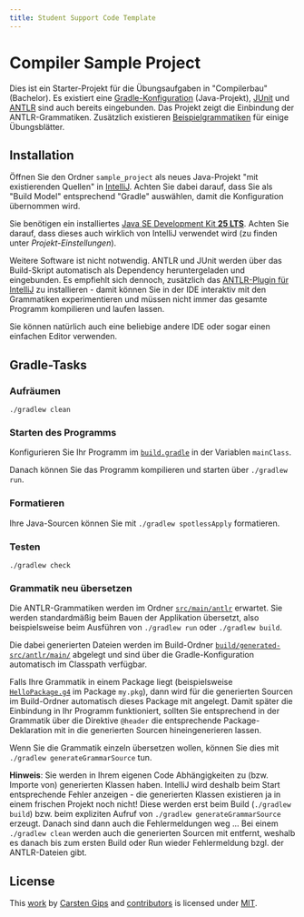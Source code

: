 ```yaml
---
title: Student Support Code Template
---
```


<!-- pandoc -s -f markdown -t markdown --columns=94  README.md -->

# Compiler Sample Project

Dies ist ein Starter-Projekt für die Übungsaufgaben in "Compilerbau" (Bachelor). Es existiert
eine [Gradle-Konfiguration](build.gradle) (Java-Projekt), [JUnit](https://junit.org/junit5/)
und [ANTLR](https://www.antlr.org/) sind auch bereits eingebunden. Das Projekt zeigt die
Einbindung der ANTLR-Grammatiken. Zusätzlich existieren [Beispielgrammatiken](src/main/antlr/)
für einige Übungsblätter.

## Installation

Öffnen Sie den Ordner `sample_project` als neues Java-Projekt "mit existierenden Quellen" in
[IntelliJ](https://www.jetbrains.com/idea/). Achten Sie dabei darauf, dass Sie als "Build
Model" entsprechend "Gradle" auswählen, damit die Konfiguration übernommen wird.

Sie benötigen ein installiertes [Java SE Development Kit **25 LTS**](https://jdk.java.net/25/).
Achten Sie darauf, dass dieses auch wirklich von IntelliJ verwendet wird (zu finden unter
*Projekt-Einstellungen*).

Weitere Software ist nicht notwendig. ANTLR und JUnit werden über das Build-Skript automatisch
als Dependency heruntergeladen und eingebunden. Es empfiehlt sich dennoch, zusätzlich das
[ANTLR-Plugin für IntelliJ](https://plugins.jetbrains.com/plugin/7358-antlr-v4) zu
installieren - damit können Sie in der IDE interaktiv mit den Grammatiken experimentieren und
müssen nicht immer das gesamte Programm kompilieren und laufen lassen.

Sie können natürlich auch eine beliebige andere IDE oder sogar einen einfachen Editor
verwenden.

## Gradle-Tasks

### Aufräumen

`./gradlew clean`

### Starten des Programms

Konfigurieren Sie Ihr Programm im [`build.gradle`](build.gradle) in der Variablen `mainClass`.

Danach können Sie das Programm kompilieren und starten über `./gradlew run`.

### Formatieren

Ihre Java-Sourcen können Sie mit `./gradlew spotlessApply` formatieren.

### Testen

`./gradlew check`

### Grammatik neu übersetzen

Die ANTLR-Grammatiken werden im Ordner [`src/main/antlr`](src/main/antlr/) erwartet. Sie
werden standardmäßig beim Bauen der Applikation übersetzt, also beispielsweise beim Ausführen
von `./gradlew run` oder `./gradlew build`.

Die dabei generierten Dateien werden im Build-Ordner
[`build/generated-src/antlr/main/`](build/generated-src/antlr/main/) abgelegt und sind über
die Gradle-Konfiguration automatisch im Classpath verfügbar.

Falls Ihre Grammatik in einem Package liegt (beispielsweise
[`HelloPackage.g4`](src/main/antlr/my/pkg/HelloPackage.g4) im Package `my.pkg`), dann wird für
die generierten Sourcen im Build-Ordner automatisch dieses Package mit angelegt. Damit später
die Einbindung in Ihr Programm funktioniert, sollten Sie entsprechend in der Grammatik über
die Direktive `@header` die entsprechende Package-Deklaration mit in die generierten Sourcen
hineingenerieren lassen.

Wenn Sie die Grammatik einzeln übersetzen wollen, können Sie dies mit
`./gradlew generateGrammarSource` tun.

**Hinweis**: Sie werden in Ihrem eigenen Code Abhängigkeiten zu (bzw. Importe von) generierten
Klassen haben. IntelliJ wird deshalb beim Start entsprechende Fehler anzeigen - die
generierten Klassen existieren ja in einem frischen Projekt noch nicht! Diese werden erst beim
Build (`./gradlew build`) bzw. beim expliziten Aufruf von `./gradlew generateGrammarSource`
erzeugt. Danach sind dann auch die Fehlermeldungen weg ... Bei einem `./gradlew clean` werden
auch die generierten Sourcen mit entfernt, weshalb es danach bis zum ersten Build oder Run
wieder Fehlermeldung bzgl. der ANTLR-Dateien gibt.

## License

This [work](https://github.com/Compiler-CampusMinden/student-support-code-template) by
[Carsten Gips](https://github.com/cagix) and
[contributors](https://github.com/Compiler-CampusMinden/student-support-code-template/graphs/contributors)
is licensed under [MIT](LICENSE.md).
